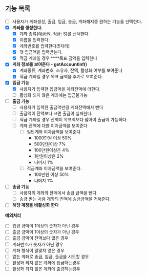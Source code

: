 ## 기능 목록
-[ ] 사용자가 계좌생성, 출금, 입금, 송금, 계좌해지중 원하는 기능을 선택한다.
- [x]  **계좌를 생성한다.**
    - [x]  계좌 종류(예금:N, 적금: S)를 선택한다
    - [x]  이름을 입력한다.
    - [x]  계좌번호를 입력한다(5자리)
    - [x]  첫 입금액을 입력받는다.
    - [x]  적금 계좌일 경우 ****목표 금액을 입력한다
- [x]  **계좌 정보를 보여준다 -  getAccountInf()**
    - [x]  계좌종류, 계좌번호, 소유자, 잔액, 활성화 여부를 보여준다
    - [x]  적금 계좌일 경우 목표 금액을 추가로 보여준다.
- [x]  **입금 기능**
    - [x]  사용자가 입력한 입금액을 계좌잔액에 더한다.
    - [ ]  활성화 되지 않은 계좌에는 입금불가능
- [ ]  **출금 기능**
    - [ ]  사용자가 입력한 출금액만큼 계좌잔액에서 뺀다
    - [ ]  출금액이 잔액보다 크면 출금이 실패한다.
    - [ ]  적금 계좌일 경우 잔액이 목표액보다 많아야 출금이 가능하다
    - [ ]  계좌 잔액에 대한 이자금액을 보여준다
        - [ ]  일반계좌 이자금액을 보여준다
            - 1000만원 이상 50%
            - 500만원이상 7%
            - 100만원이상은 4%
            - 1만원이상은 2%
            - 나머지 1%
        - [ ]  적금계좌 이자금액을 보여준다.
            - 100만원 이상 50%
            - 나머지 1%
- [ ]  **송금 기능**
    - [ ]  사용자의 계좌의 잔액에서 송금 금액을 뺀다
    - [ ]  송금 받는 사람 계좌의 잔액에 송금금액을 거해준다.
- [ ]  **해당 계정을 비활성화 한다**

**예외처리**

- [ ]  입금 금액이 1이상의 숫자가 아닌 경우
- [ ]  출금 금액이 1이상의 숫자가 아닌 경우
- [ ]  출금 금액이 잔액보다 많은 경우
- [ ]  계좌번호가 숫자가 아닌 경우
- [ ]  계좌 형식이 알맞지 않은 경우
- [ ]  없는 계좌로 송금, 입금, 출금을 시도할 경우
- [ ]  활성화 되지 않은 계좌에 입금하는경우
- [ ]  활성화 되지 않은 계좌에 출금하는경우